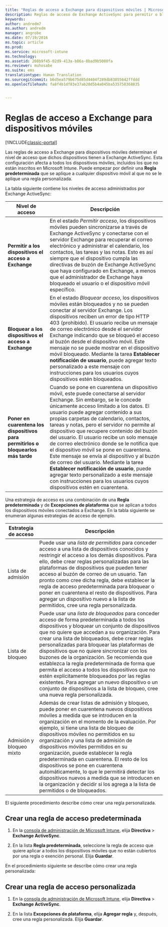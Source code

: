 ```yaml
---
title: "Reglas de acceso a Exchange para dispositivos móviles | Microsoft Docs"
description: Reglas de acceso de Exchange ActiveSync para permitir o bloquear las conexiones con dispositivos con EAS
keywords: 
author: andredm7
ms.author: andredm
manager: angrobe
ms.date: 07/19/2016
ms.topic: article
ms.prod: 
ms.service: microsoft-intune
ms.technology: 
ms.assetid: 208b9f45-02d9-413a-b86a-8bad9b5008fa
ms.reviewer: muhosabe
ms.suite: ems
translationtype: Human Translation
ms.sourcegitcommit: b6d5ea579b675d85d4404f289db83055642ffddd
ms.openlocfilehash: fa8f4b1df83e37ab20d5b4a045ba535758368835


---
```


# <a name="exchange-access-rules-for-mobile-devices"></a>Reglas de acceso a Exchange para dispositivos móviles

[!INCLUDE[classic-portal](../includes/classic-portal.md)]

Las reglas de acceso a Exchange para dispositivos móviles determinan el nivel de acceso que dichos dispositivos tienen a Exchange ActiveSync. Esta configuración afecta a todos los dispositivos móviles, incluidos los que no están inscritos en Microsoft Intune. Puede empezar por definir una **Regla predeterminada** que se aplique a cualquier dispositivo móvil al que no se le aplique una regla personalizada.

La tabla siguiente contiene los niveles de acceso administrados por Exchange ActiveSync:

|Nivel de acceso|Descripción|
|----------------|---------------|
|**Permitir a los dispositivos el acceso a Exchange**|En el estado *Permitir acceso*, los dispositivos móviles pueden sincronizarse a través de Exchange ActiveSync y conectarse con el servidor Exchange para recuperar el correo electrónico y administrar el calendario, los contactos, las tareas y las notas. Esto es así siempre que el dispositivo cumpla las directivas de buzón de Exchange ActiveSync que haya configurado en Exchange, a menos que el administrador de Exchange haya bloqueado el usuario o el dispositivo móvil específico.|
|**Bloquear a los dispositivos el acceso a Exchange**|En el estado *Bloquear acceso*, los dispositivos móviles están bloqueados y no se pueden conectar al servidor Exchange. Los dispositivos reciben un error de tipo HTTP 403 (prohibido). El usuario recibe un mensaje de correo electrónico desde el servidor Exchange indicando que se bloqueó el acceso al buzón desde el dispositivo móvil. Este mensaje no se puede mostrar en el dispositivo móvil bloqueado. Mediante la tarea **Establecer notificación de usuario**, puede agregar texto personalizado a este mensaje con instrucciones para los usuarios cuyos dispositivos estén bloqueados. |
|**Poner en cuarentena los dispositivos para permitirlos o bloquearlos más tarde**|Cuando se pone en cuarentena un dispositivo móvil, este puede conectarse al servidor Exchange. Sin embargo, se le concede únicamente acceso limitado a los datos. El usuario puede agregar contenido a sus propias carpetas de calendario, contactos, tareas y notas, pero el servidor no permite al dispositivo que recupere contenido del buzón del usuario. El usuario recibe un solo mensaje de correo electrónico donde se le notifica que el dispositivo móvil se pone en cuarentena. Este mensaje se envía al dispositivo y al buzón de correo del usuario. Mediante la tarea **Establecer notificación de usuario**, puede agregar texto personalizado a este mensaje con instrucciones para los usuarios cuyos dispositivos estén en cuarentena.|

Una estrategia de acceso es una combinación de una **Regla predeterminada** y de **Excepciones de plataforma** que se aplican a todos los dispositivos móviles conectados a Exchange. En la tabla siguiente se enumeran algunas estrategias de acceso de ejemplo.

|Estrategia de acceso|Descripción|
|-------------------|---------------|
|Lista de admisión|Puede usar una *lista de permitidos* para conceder acceso a una lista de dispositivos conocidos y restringir el acceso a los demás dispositivos. Para ello, debe crear reglas personalizadas para las plataformas de dispositivos que pueden tener acceso al buzón de correo de un usuario. Tan pronto como cree dicha regla, debe establecer la regla de acceso predeterminada para bloquear o poner en cuarentena el resto de dispositivos. Para agregar un dispositivo nuevo a la lista de permitidos, cree una regla personalizada.|
|Lista de bloqueo|Puede usar una *lista de bloqueados* para conceder acceso de forma predeterminada a todos los dispositivos y bloquear un conjunto de dispositivos que no quiere que accedan a su organización. Para crear una lista de bloqueados, debe crear reglas personalizadas para bloquear las plataformas de dispositivos que no quiere sincronizar con los buzones de la organización. Se recomienda que establezca la regla predeterminada de forma que permita el acceso a todos los dispositivos que no estén explícitamente bloqueados por las reglas existentes. Para agregar un nuevo dispositivo o un conjunto de dispositivos a la lista de bloqueo, cree una nueva regla personalizada.|
|Admisión y bloqueo mixto|Además de crear listas de admisión y bloqueo, puede poner en cuarentena nuevos dispositivos móviles a medida que se introducen en la organización en el momento de la evaluación. Por ejemplo, si tiene una lista de bloqueo de dispositivos móviles no permitidos en su organización y una lista de admisión de dispositivos móviles permitidos en su organización, puede establecer la regla predeterminada en cuarentena. El resto de los dispositivos se pone en cuarentena automáticamente, lo que le permitirá detectar los dispositivos nuevos a medida que se introducen en la organización y decidir si los agrega a la lista de permitidos o de bloqueados.|
El siguiente procedimiento describe cómo crear una regla personalizada.

## <a name="create-a-default-access-rule"></a>Crear una regla de acceso predeterminada

1.  En la [consola de administración de Microsoft Intune](http://manage.microsoft.com), elija **Directiva** &gt; **Exchange ActiveSync**.

2.  En la lista **Regla predeterminada**, seleccione la regla de acceso que quiere aplicar a todos los dispositivos móviles que no están cubiertos por una regla o exención personal. Elija **Guardar**.

En el procedimiento siguiente se describe cómo crear una regla personalizada:

## <a name="create-a-custom-access-rule"></a>Crear una regla de acceso personalizada

1. En la [consola de administración de Microsoft Intune](http://manage.microsoft.com), elija **Directiva** &gt; **Exchange ActiveSync**.

2.  En la lista **Excepciones de plataforma**, elija **Agregar regla** y, después, cree una regla personalizada. Elija **Guardar**.



<!--HONumber=Dec16_HO2-->



